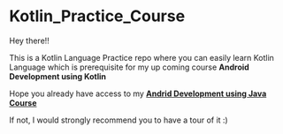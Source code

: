 # Kotlin_Practice_Course

Hey there!!

This is a Kotlin Language Practice repo where you can easily learn Kotlin Language which is prerequisite for my up coming course **Android Development using Kotlin**

Hope you already have access to my **[Andrid Development using Java Course](https://github.com/ananddasani/Android_Apps)** 

If not, I would strongly recommend you to have a tour of it :)
